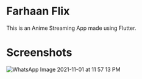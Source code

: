 # Farhaan Flix

This is an Anime Streaming App made using Flutter.

# Screenshots
![WhatsApp Image 2021-11-01 at 11 57 13 PM](https://user-images.githubusercontent.com/24683918/139722098-215f10a2-4272-4db7-89c1-3a647c97cf28.jpeg)
